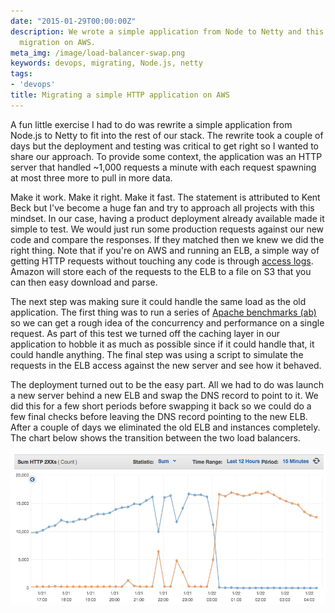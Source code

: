 ```yaml
---
date: "2015-01-29T00:00:00Z"
description: We wrote a simple application from Node to Netty and this describes our
  migration on AWS.
meta_img: /image/load-balancer-swap.png
keywords: devops, migrating, Node.js, netty
tags:
- 'devops'
title: Migrating a simple HTTP application on AWS
---
```


A fun little exercise I had to do was rewrite a simple application from Node.js to Netty to fit into the rest of our stack. The rewrite took a couple of days but the deployment and testing was critical to get right so I wanted to share our approach. To provide some context, the application was an HTTP server that handled ~1,000 requests a minute with each request spawning at most three more to pull in more data.

Make it work. Make it right. Make it fast.
The statement is attributed to Kent Beck but I've become a huge fan and try to approach all projects with this mindset. In our case, having a product deployment already available made it simple to test. We would just run some production requests against our new code and compare the responses. If they matched then we knew we did the right thing. Note that if you're on AWS and running an ELB, a simple way of getting HTTP requests without touching any code is through <a href="http://docs.aws.amazon.com/ElasticLoadBalancing/latest/DeveloperGuide/access-log-collection.html" target="_blank">access logs</a>. Amazon will store each of the requests to the ELB to a file on S3 that you can then easy download and parse.

The next step was making sure it could handle the same load as the old application. The first thing was to run a series of <a href="http://httpd.apache.org/docs/2.2/programs/ab.html" target="_blank">Apache benchmarks (ab)</a> so we can get a rough idea of the concurrency and performance on a single request. As part of this test we turned off the caching layer in our application to hobble it as much as possible since if it could handle that, it could handle anything. The final step was using a  script to simulate the requests in the ELB access against the new server and see how it behaved.

The deployment turned out to be the easy part. All we had to do was launch a new server behind a new ELB and swap the DNS record to point to it. We did this for a few short periods before swapping it back so we could do a few final checks before leaving the DNS record pointing to the new ELB. After a couple of days we eliminated the old ELB and instances completely. The chart below shows the transition between the two load balancers.

<div class="thumbnail">
  <img src="/image/load-balancer-swap.png" alt="Load balancer swap" data-width="880" data-height="426" data-layout="responsive" />
</div>